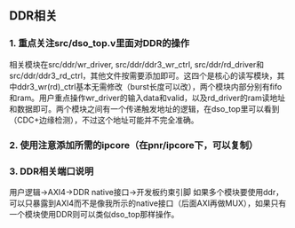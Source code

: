 ## DDR相关
### 1. 重点关注src/dso_top.v里面对DDR的操作
相关模块在src/ddr/wr_driver, src/ddr/ddr3_wr_ctrl, src/ddr/rd_driver和src/ddr/ddr3_rd_ctrl，其他文件按需要添加即可。这四个是核心的读写模块，其中ddr3_wr(rd)_ctrl基本无需修改（burst长度可以改），两个模块内部分别有fifo和ram。用户重点操作wr_driver的输入data和valid，以及rd_driver的ram读地址和数据即可。两个模块之间有一个传递触发地址的逻辑，在dso_top里可以看到（CDC+边缘检测），不过这个地址可能并不完全准确。

### 2. 使用注意添加所需的ipcore（在pnr/ipcore下，可以复制）

### 3. DDR相关端口说明
用户逻辑->AXI4->DDR native接口->开发板约束引脚
如果多个模块要使用ddr，可以只暴露到AXI4而不是像我所示的native接口（后面AXI再做MUX），如果只有一个模块使用DDR则可以类似dso_top那样操作。